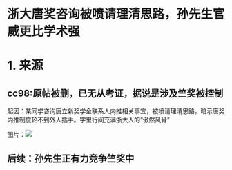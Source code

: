 # 浙大唐奖咨询被喷请理清思路，孙先生官威更比学术强

 # 1. 来源

 ## cc98:原帖被删，已无从考证，据说是涉及竺奖被控制
 
 起因：某同学咨询唐立新奖学金联系人内推相关事宜，被喷请理清思路，暗示唐奖内推制度轮不到外人插手。字里行间充满浙大人的“傲然风骨”

 图片：![](https://s2.ax1x.com/2019/10/20/KuHrBF.jpg)

 ## 后续：孙先生正有力竞争竺奖中